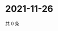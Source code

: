 # 2021-11-26

共 0 条

<!-- BEGIN WEIBO -->
<!-- 最后更新时间 Fri Nov 26 2021 23:15:41 GMT+0800 (China Standard Time) -->

<!-- END WEIBO -->
